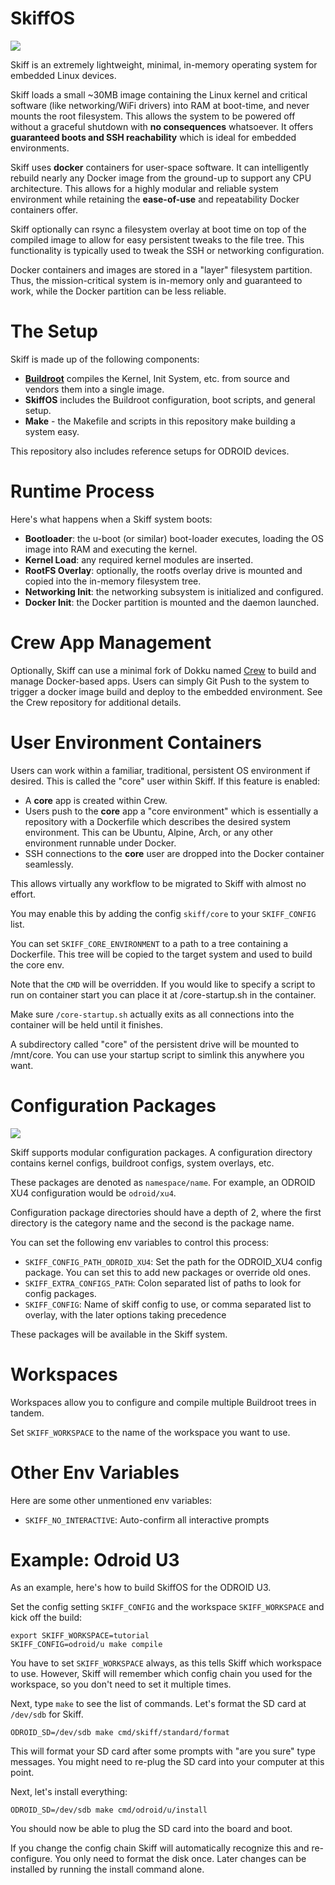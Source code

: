 # SkiffOS

![](http://i.imgur.com/XqpQJEm.png)

Skiff is an extremely lightweight, minimal, in-memory operating system for embedded Linux devices.

Skiff loads a small ~30MB image containing the Linux kernel and critical software (like networking/WiFi drivers) into RAM at boot-time, and never mounts the root filesystem. This allows the system to be powered off without a graceful shutdown with **no consequences** whatsoever. It offers **guaranteed boots and SSH reachability** which is ideal for embedded environments.

Skiff uses **docker** containers for user-space software. It can intelligently rebuild nearly any Docker image from the ground-up to support any CPU architecture. This allows for a highly modular and reliable system environment while retaining the **ease-of-use** and repeatability Docker containers offer.

Skiff optionally can rsync a filesystem overlay at boot time on top of the compiled image to allow for easy persistent tweaks to the file tree. This functionality is typically used to tweak the SSH or networking configuration.

Docker containers and images are stored in a "layer" filesystem partition. Thus, the mission-critical system is in-memory only and guaranteed to work, while the Docker partition can be less reliable.

The Setup
========

Skiff is made up of the following components:

 - [**Buildroot**](http://buildroot.org) compiles the Kernel, Init System, etc. from source and vendors them into a single image.
 - **SkiffOS** includes the Buildroot configuration, boot scripts, and general setup.
 - **Make** - the Makefile and scripts in this repository make building a system easy.

This repository also includes reference setups for ODROID devices.

Runtime Process
===============

Here's what happens when a Skiff system boots:

 - **Bootloader**: the u-boot (or similar) boot-loader executes, loading the OS image into RAM and executing the kernel.
 - **Kernel Load**: any required kernel modules are inserted.
 - **RootFS Overlay**: optionally, the rootfs overlay drive is mounted and copied into the in-memory filesystem tree.
 - **Networking Init**: the networking subsystem is initialized and configured.
 - **Docker Init**: the Docker partition is mounted and the daemon launched.

Crew App Management
===================

Optionally, Skiff can use a minimal fork of Dokku named [Crew](http://github.com/paralin/crew) to build and manage Docker-based apps. Users can simply Git Push to the system to trigger a docker image build and deploy to the embedded environment. See the Crew repository for additional details.

User Environment Containers
===========================

Users can work within a familiar, traditional, persistent OS environment if desired. This is called the "core" user within Skiff. If this feature is enabled:

 - A **core** app is created within Crew.
 - Users push to the **core** app a "core environment" which is essentially a repository with a Dockerfile which describes the desired system environment. This can be Ubuntu, Alpine, Arch, or any other environment runnable under Docker.
 - SSH connections to the **core** user are dropped into the Docker container seamlessly.

This allows virtually any workflow to be migrated to Skiff with almost no effort.

You may enable this by adding the config `skiff/core` to your `SKIFF_CONFIG` list.

You can set `SKIFF_CORE_ENVIRONMENT` to a path to a tree containing a Dockerfile. This tree will be copied
to the target system and used to build the core env.

Note that the `CMD` will be overridden. If you would like to specify a script to run on container start you can place it at /core-startup.sh in the container.

Make sure `/core-startup.sh` actually exits as all connections into the container will be held until it finishes.

A subdirectory called "core" of the persistent drive will be mounted to /mnt/core. You can use your startup script to simlink this anywhere you want.

Configuration Packages
======================

![](http://i.imgur.com/y3KbMqA.png)

Skiff supports modular configuration packages. A configuration directory contains kernel configs, buildroot configs, system overlays, etc.

These packages are denoted as `namespace/name`. For example, an ODROID XU4 configuration would be `odroid/xu4`.

Configuration package directories should have a depth of 2, where the first directory is the category name and the second is the package name.

You can set the following env variables to control this process:

 - `SKIFF_CONFIG_PATH_ODROID_XU4`: Set the path for the ODROID_XU4 config package. You can set this to add new packages or override old ones.
 - `SKIFF_EXTRA_CONFIGS_PATH`: Colon separated list of paths to look for config packages.
 - `SKIFF_CONFIG`: Name of skiff config to use, or comma separated list to overlay, with the later options taking precedence

These packages will be available in the Skiff system.

Workspaces
==========

Workspaces allow you to configure and compile multiple Buildroot trees in tandem.

Set `SKIFF_WORKSPACE` to the name of the workspace you want to use.

Other Env Variables
===================

Here are some other unmentioned env variables:

 - `SKIFF_NO_INTERACTIVE`: Auto-confirm all interactive prompts

Example: Odroid U3
==================

As an example, here's how to build SkiffOS for the ODROID U3.

Set the config setting `SKIFF_CONFIG` and the workspace `SKIFF_WORKSPACE` and kick off the build:

```
export SKIFF_WORKSPACE=tutorial
SKIFF_CONFIG=odroid/u make compile
```

You have to set `SKIFF_WORKSPACE` always, as this tells Skiff which workspace to use. However, Skiff will remember which config chain you used for the workspace, so you don't need to set it multiple times.

Next, type `make` to see the list of commands. Let's format the SD card at `/dev/sdb` for Skiff.

```
ODROID_SD=/dev/sdb make cmd/skiff/standard/format
```

This will format your SD card after some prompts with "are you sure" type messages. You might need to re-plug the SD card into your computer at this point.

Next, let's install everything:

```
ODROID_SD=/dev/sdb make cmd/odroid/u/install
```

You should now be able to plug the SD card into the board and boot.

If you change the config chain Skiff will automatically recognize this and re-configure. You only need to format the disk once. Later changes can be installed by running the install command alone.
